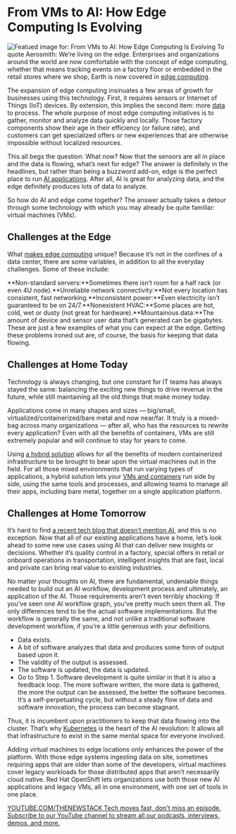 # From VMs to AI: How Edge Computing Is Evolving
![Featued image for: From VMs to AI: How Edge Computing Is Evolving](https://cdn.thenewstack.io/media/2024/09/fa83a360-edge-computing-evolving-vm-ai-1024x576.jpg)
To quote Aerosmith: We’re living on the edge. Enterprises and organizations around the world are now comfortable with the concept of edge computing, whether that means tracking events on a factory floor or embedded in the retail stores where we shop, Earth is now covered in [edge computing](https://www.redhat.com/en/topics/edge-computing).

The expansion of edge computing insinuates a few areas of growth for businesses using this technology. First, it requires sensors or Internet of Things (IoT) devices. By extension, this implies the second item: more [data](https://thenewstack.io/data/) to process. The whole purpose of most edge computing initiatives is to gather, monitor and analyze data quickly and locally. Those factory components show their age in their efficiency (or failure rate), and customers can get specialized offers or new experiences that are otherwise impossible without localized resources.

This all begs the question: What now? Now that the sensors are all in place and the data is flowing, what’s next for edge? The answer is definitely in the headlines, but rather than being a buzzword add-on, edge is the perfect place to run [AI applications](https://thenewstack.io/ai/). After all, AI is great for analyzing data, and the edge definitely produces lots of data to analyze.

So how do AI and edge come together? The answer actually takes a detour through some technology with which you may already be quite familiar: virtual machines (VMs).

## Challenges at the Edge
What [makes edge computing](https://thenewstack.io/edge-computing/) unique? Because it’s not in the confines of a data center, there are some variables, in addition to all the everyday challenges. Some of these include:

**Non-standard servers:**Sometimes there isn’t room for a half rack (or even 4U node).**Unreliable network connectivity:**Not every location has consistent, fast networking.**Inconsistent power:**Even electricity isn’t guaranteed to be on 24/7.**Nonexistent HVAC:**Some places are hot, cold, wet or dusty (not great for hardware).**Mountainous data:**The amount of device and sensor user data that’s generated can be gigabytes.
These are just a few examples of what you can expect at the edge. Getting these problems ironed out are, of course, the basis for keeping that data flowing.

## Challenges at Home Today
Technology is always changing, but one constant for IT teams has always stayed the same: balancing the exciting new things to drive revenue in the future, while still maintaining all the old things that make money today.

Applications come in many shapes and sizes — big/small, virtualized/containerized/bare metal and now near/far. It truly is a mixed-bag across many organizations — after all, who has the resources to rewrite every application? Even with all the benefits of containers, VMs are still extremely popular and will continue to stay for years to come.

Using [a hybrid solution](https://www.redhat.com/en/technologies/cloud-computing/openshift/virtualization) allows for all the benefits of modern containerized infrastructure to be brought to bear upon the virtual machines out in the field. For all those mixed environments that run varying types of applications, a hybrid solution lets your [VMs and containers](https://thenewstack.io/virtualization-and-containers-better-together) run side by side, using the same tools and processes, and allowing teams to manage all their apps, including bare metal, together on a single application platform.

## Challenges at Home Tomorrow
It’s hard to find [a recent tech blog that doesn’t mention AI](https://www.redhat.com/en/blog/buzzwords-unite-6-reasons-run-ai-edge), and this is no exception. Now that all of our existing applications have a home, let’s look ahead to some new use cases using AI that can deliver new insights or decisions. Whether it’s quality control in a factory, special offers in retail or onboard operations in transportation, intelligent insights that are fast, local and private can bring real value to existing industries.

No matter your thoughts on AI, there are fundamental, undeniable things needed to build out an AI workflow, development process and ultimately, an application of the AI. Those requirements aren’t even terribly shocking: If you’ve seen one AI workflow graph, you’ve pretty much seen them all. The only differences tend to be the actual software implementations. But the workflow is generally the same, and not unlike a traditional software development workflow, if you’re a little generous with your definitions.

- Data exists.
- A bit of software analyzes that data and produces some form of output based upon it.
- The validity of the output is assessed.
- The software is updated, the data is updated.
- Go to Step 1.
Software development is quite similar in that it is also a feedback loop. The more software written, the more data is gathered, the more the output can be assessed, the better the software becomes. It’s a self-perpetuating cycle, but without a steady flow of data and software innovation, the process can become stagnant.

Thus, it is incumbent upon practitioners to keep that data flowing into the cluster. That’s why [Kubernetes](https://roadmap.sh/kubernetes) is the heart of the AI revolution: It allows all that infrastructure to exist in the same mental space for everyone involved.

Adding virtual machines to edge locations only enhances the power of the platform. With those edge systems ingesting data on site, sometimes requiring apps that are older than some of the developers, virtual machines cover legacy workloads for those distributed apps that aren’t necessarily cloud native. Red Hat OpenShift lets organizations use both those new AI applications and legacy VMs, all in one environment, with one set of tools in one place.

[
YOUTUBE.COM/THENEWSTACK
Tech moves fast, don't miss an episode. Subscribe to our YouTube
channel to stream all our podcasts, interviews, demos, and more.
](https://youtube.com/thenewstack?sub_confirmation=1)